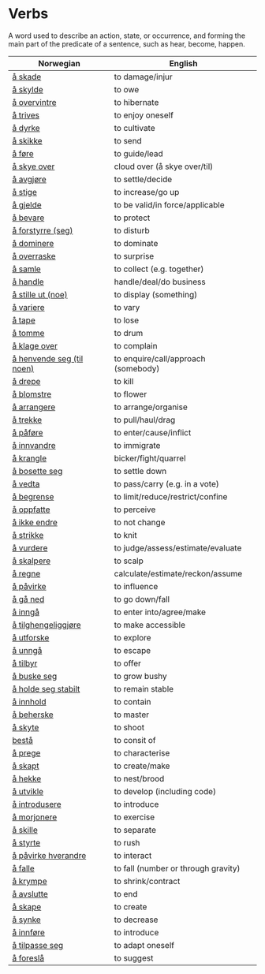 # Verbs

A word used to describe an action, state, or occurrence, and forming the main part of the predicate of a sentence, such as hear, become, happen.

| Norwegian | English |
| --- | --- |
| [å skade](https://www.ordnett.no/search?language=no&phrase=å%20skade) | to damage/injur |
| [å skylde](https://www.ordnett.no/search?language=no&phrase=å%20skylde) | to owe |
| [å overvintre](https://www.ordnett.no/search?language=no&phrase=å%20overvintre) | to hibernate |
| [å trives](https://www.ordnett.no/search?language=no&phrase=å%20trives) | to enjoy oneself |
| [å dyrke](https://www.ordnett.no/search?language=no&phrase=å%20dyrke) | to cultivate |
| [å skikke](https://www.ordnett.no/search?language=no&phrase=å%20skikke) | to send |
| [å føre](https://www.ordnett.no/search?language=no&phrase=å%20føre) | to guide/lead |
| [å skye over](https://www.ordnett.no/search?language=no&phrase=å%20skye%20over) | cloud over (å skye over/til) |
| [å avgjøre](https://www.ordnett.no/search?language=no&phrase=å%20avgjøre) | to settle/decide |
| [å stige](https://www.ordnett.no/search?language=no&phrase=å%20stige) | to increase/go up |
| [å gjelde](https://www.ordnett.no/search?language=no&phrase=å%20gjelde) | to be valid/in force/applicable |
| [å bevare](https://www.ordnett.no/search?language=no&phrase=å%20bevare) | to protect |
| [å forstyrre (seg)](https://www.ordnett.no/search?language=no&phrase=å%20forstyrre%20(seg)) | to disturb |
| [å dominere](https://www.ordnett.no/search?language=no&phrase=å%20dominere) | to dominate |
| [å overraske](https://www.ordnett.no/search?language=no&phrase=å%20overraske) | to surprise |
| [å samle](https://www.ordnett.no/search?language=no&phrase=å%20samle) | to collect (e.g. together) |
| [å handle](https://www.ordnett.no/search?language=no&phrase=å%20handle) | handle/deal/do business |
| [å stille ut (noe)](https://www.ordnett.no/search?language=no&phrase=å%20stille%20ut%20(noe)) | to display (something) |
| [å variere](https://www.ordnett.no/search?language=no&phrase=å%20variere) | to vary |
| [å tape](https://www.ordnett.no/search?language=no&phrase=å%20tape) | to lose |
| [å tomme](https://www.ordnett.no/search?language=no&phrase=å%20tomme) | to drum |
| [å klage over](https://www.ordnett.no/search?language=no&phrase=å%20klage%20over) | to complain |
| [å henvende seg (til noen)](https://www.ordnett.no/search?language=no&phrase=å%20henvende%20seg%20(til%20noen)) | to enquire/call/approach (somebody) |
| [å drepe](https://www.ordnett.no/search?language=no&phrase=å%20drepe) | to kill |
| [å blomstre](https://www.ordnett.no/search?language=no&phrase=å%20blomstre) | to flower |
| [å arrangere](https://www.ordnett.no/search?language=no&phrase=å%20arrangere) | to arrange/organise |
| [å trekke](https://www.ordnett.no/search?language=no&phrase=å%20trekke) | to pull/haul/drag |
| [å påføre](https://www.ordnett.no/search?language=no&phrase=å%20påføre) | to enter/cause/inflict |
| [å innvandre](https://www.ordnett.no/search?language=no&phrase=å%20innvandre) | to immigrate |
| [å krangle](https://www.ordnett.no/search?language=no&phrase=å%20krangle) | bicker/fight/quarrel |
| [å bosette seg](https://www.ordnett.no/search?language=no&phrase=å%20bosette%20seg) | to settle down |
| [å vedta](https://www.ordnett.no/search?language=no&phrase=å%20vedta) | to pass/carry (e.g. in a vote) |
| [å begrense](https://www.ordnett.no/search?language=no&phrase=å%20begrense) | to limit/reduce/restrict/confine |
| [å oppfatte](https://www.ordnett.no/search?language=no&phrase=å%20oppfatte) | to perceive |
| [å ikke endre](https://www.ordnett.no/search?language=no&phrase=å%20ikke%20endre) | to not change |
| [å strikke](https://www.ordnett.no/search?language=no&phrase=å%20strikke) | to knit |
| [å vurdere](https://www.ordnett.no/search?language=no&phrase=å%20vurdere) | to judge/assess/estimate/evaluate |
| [å skalpere](https://www.ordnett.no/search?language=no&phrase=å%20skalpere) | to scalp |
| [å regne](https://www.ordnett.no/search?language=no&phrase=å%20regne) | calculate/estimate/reckon/assume |
| [å påvirke](https://www.ordnett.no/search?language=no&phrase=å%20påvirke) | to influence |
| [å gå ned](https://www.ordnett.no/search?language=no&phrase=å%20gå%20ned) | to go down/fall |
| [å inngå](https://www.ordnett.no/search?language=no&phrase=å%20inngå) | to enter into/agree/make |
| [å tilghengeliggjøre](https://www.ordnett.no/search?language=no&phrase=å%20tilghengeliggjøre) | to make accessible |
| [å utforske](https://www.ordnett.no/search?language=no&phrase=å%20utforske) | to explore |
| [å unngå](https://www.ordnett.no/search?language=no&phrase=å%20unngå) | to escape |
| [å tilbyr](https://www.ordnett.no/search?language=no&phrase=å%20tilbyr) | to offer |
| [å buske seg](https://www.ordnett.no/search?language=no&phrase=å%20buske%20seg) | to grow bushy |
| [å holde seg stabilt](https://www.ordnett.no/search?language=no&phrase=å%20holde%20seg%20stabilt) | to remain stable |
| [å innhold](https://www.ordnett.no/search?language=no&phrase=å%20innhold) | to contain |
| [å beherske](https://www.ordnett.no/search?language=no&phrase=å%20beherske) | to master |
| [å skyte](https://www.ordnett.no/search?language=no&phrase=å%20skyte) | to shoot |
| [bestå](https://www.ordnett.no/search?language=no&phrase=bestå) | to consit of |
| [å prege](https://www.ordnett.no/search?language=no&phrase=å%20prege) | to characterise |
| [å skapt](https://www.ordnett.no/search?language=no&phrase=å%20skapt) | to create/make |
| [å hekke](https://www.ordnett.no/search?language=no&phrase=å%20hekke) | to nest/brood |
| [å utvikle](https://www.ordnett.no/search?language=no&phrase=å%20utvikle) | to develop (including code) |
| [å introdusere](https://www.ordnett.no/search?language=no&phrase=å%20introdusere) | to introduce |
| [å morjonere](https://www.ordnett.no/search?language=no&phrase=å%20morjonere) | to exercise |
| [å skille](https://www.ordnett.no/search?language=no&phrase=å%20skille) | to separate |
| [å styrte](https://www.ordnett.no/search?language=no&phrase=å%20styrte) | to rush |
| [å påvirke hverandre](https://www.ordnett.no/search?language=no&phrase=å%20påvirke%20hverandre) | to interact |
| [å falle](https://www.ordnett.no/search?language=no&phrase=å%20falle) | to fall (number or through gravity) |
| [å krympe](https://www.ordnett.no/search?language=no&phrase=å%20krympe) | to shrink/contract |
| [å avslutte](https://www.ordnett.no/search?language=no&phrase=å%20avslutte) | to end |
| [å skape](https://www.ordnett.no/search?language=no&phrase=å%20skape) | to create |
| [å synke](https://www.ordnett.no/search?language=no&phrase=å%20synke) | to decrease |
| [å innføre](https://www.ordnett.no/search?language=no&phrase=å%20innføre) | to introduce |
| [å tilpasse seg](https://www.ordnett.no/search?language=no&phrase=å%20tilpasse%20seg) | to adapt oneself |
| [å foreslå](https://www.ordnett.no/search?language=no&phrase=å%20foreslå) | to suggest |

